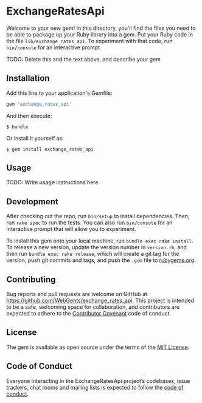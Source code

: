 # ExchangeRatesApi

Welcome to your new gem! In this directory, you'll find the files you need to be able to package up your Ruby library into a gem. Put your Ruby code in the file `lib/exchange_rates_api`. To experiment with that code, run `bin/console` for an interactive prompt.

TODO: Delete this and the text above, and describe your gem

## Installation

Add this line to your application's Gemfile:

```ruby
gem 'exchange_rates_api'
```

And then execute:

    $ bundle

Or install it yourself as:

    $ gem install exchange_rates_api

## Usage

TODO: Write usage instructions here

## Development

After checking out the repo, run `bin/setup` to install dependencies. Then, run `rake spec` to run the tests. You can also run `bin/console` for an interactive prompt that will allow you to experiment.

To install this gem onto your local machine, run `bundle exec rake install`. To release a new version, update the version number in `version.rb`, and then run `bundle exec rake release`, which will create a git tag for the version, push git commits and tags, and push the `.gem` file to [rubygems.org](https://rubygems.org).

## Contributing

Bug reports and pull requests are welcome on GitHub at https://github.com/WebGents/exchange_rates_api. This project is intended to be a safe, welcoming space for collaboration, and contributors are expected to adhere to the [Contributor Covenant](http://contributor-covenant.org) code of conduct.

## License

The gem is available as open source under the terms of the [MIT License](http://opensource.org/licenses/MIT).

## Code of Conduct

Everyone interacting in the ExchangeRatesApi project’s codebases, issue trackers, chat rooms and mailing lists is expected to follow the [code of conduct](https://github.com/WebGents/exchange_rates_api/blob/master/CODE_OF_CONDUCT.md).
